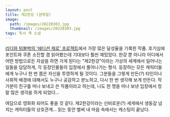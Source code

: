 ```yaml
---
layout: post
title: 제2한강 (권혁일)
image:
  path: /images/20220303.jpg
  thumbnail: /images/20220303.jpg
tags: 독서 책 소설
---
```

[리디와 텀블벅의 '에디션 제로' 프로젝트](https://ridibooks.com/event/38197)에서 가장 많은 달성율을 기록한 작품. 호기심에 포인트와 쿠폰 소진할 겸 읽어봤는데 기대보다 훨씬 재밌었다. 한강 뿐 아니라 어디에서 어떤 방법으로든 자살을 하면 가게 된다는 "제2한강"이라는 가상의 세계에서 일어나는 일들을 담담하게, 각 등장인물들의 입장에서 풀어나가는 형식. 등장하는 모든 캐릭터들에게 누구나 한 번 쯤은 자신을 투영하게 될 것이다. 그분들을 그렇게 만든(?) 타인이나 사회적 배경에 대해서도 누구나 공감하고 분노하고, 다시 한 번 생각해 보게 만든다. 작가분이 친구를 떠나 보내고 쓴 작품이라고 하는데, 나도 한 명을 떠나 보낸 입장에서 정말 많은 생각을 하게 되었다...

 

여담으로 영화화 되어도 좋을 것 같다. 제2한강이라는 신비로운(?) 세게에서 생동감 넘치는 캐릭터들의 상호관계... 읽는 동안 벌써 내 마음 속에서는 캐스팅이 끝났다.
